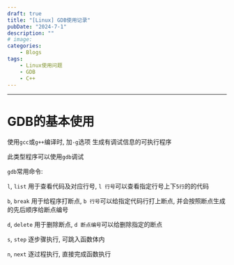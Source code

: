 ```yaml
---
draft: true
title: "[Linux] GDB使用记录"
pubDate: "2024-7-1"
description: ""
# image:
categories:
    - Blogs
tags: 
    - Linux使用问题
    - GDB
    - C++
---
```


---

# GDB的基本使用

使用`gcc`或`g++`编译时, 加`-g`选项 生成有调试信息的可执行程序

此类型程序可以使用`gdb`调试

`gdb`常用命令:

`l`, `list` 用于查看代码及对应行号, `l 行号`可以查看指定行号上下`5行`的的代码

`b`, `break` 用于给程序打断点, `b 行号`可以给指定代码行打上断点, 并会按照断点生成的先后顺序给断点编号

`d`, `delete` 用于删除断点, `d 断点编号`可以给删除指定的断点

`s`, `step` 逐步骤执行, 可跳入函数体内

`n`, `next` 逐过程执行, 直接完成函数执行